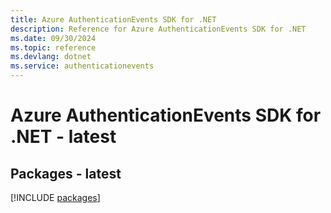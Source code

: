 ```yaml
---
title: Azure AuthenticationEvents SDK for .NET
description: Reference for Azure AuthenticationEvents SDK for .NET
ms.date: 09/30/2024
ms.topic: reference
ms.devlang: dotnet
ms.service: authenticationevents
---
```

# Azure AuthenticationEvents SDK for .NET - latest
## Packages - latest
[!INCLUDE [packages](authenticationevents-index.md)]